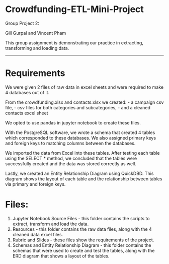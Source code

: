 # Crowdfunding-ETL-Mini-Project

Group Project 2:

Gill Gurpal and Vincent Pham

This group assignment is demonstrating our practice in extracting, transforming and loading data.

-----------------------------------------------------------------------

# Requirements

We were given 2 files of raw data in excel sheets and were required to make 4 databases out of it.

From the crowdfunding.xlsx and contacts.xlsx we created:
     - a campaign csv file,
     - csv files for both categories and subcategories,
     - and a cleaned contacts excel sheet

We opted to use pandas in jupyter notebook to create these files.

With the PostgreSQL software, we wrote a schema that created 4 tables which corresponded to these databases. We also assigned primary keys and foreign keys to matching columns between the databases.

We imported the data from Excel into these tables. After testing each table using the SELECT * method, we concluded that the tables were successfully created and the data was stored correctly as well.

Lastly, we created an Entity Relationship Diagram using QuickDBD. This diagram shows the layout of each table and the relationship between tables via primary and foreign keys.

# Files:
1. Jupyter Notebook Source Files - this folder contains the scripts to extract, transform and load the data.
2. Resources - this folder contains the raw data files, along with the 4 cleaned data excel files.
3. Rubric and Slides - these files show the requirements of the project.
4. Schemas and Entity Relationship Diagram - this folder contains the schemas that were used to create and test the tables, along with the ERD diagram that shows a layout of the tables.